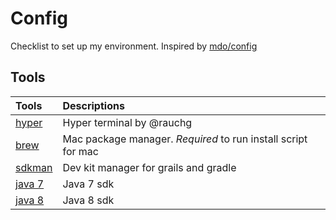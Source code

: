 # Config
Checklist to set up my environment. Inspired by [mdo/config](https://github.com/srimajji/config.git)


## Tools

| Tools | Descriptions |
| :--- |:-----  |
| [hyper](https://hyper.is/) | Hyper terminal by @rauchg |
| [brew](https://brew.sh/)  | Mac package manager. *Required* to run install script for mac |
| [sdkman](http://sdkman.io/install.html) | Dev kit manager for grails and gradle     |
| [java 7](http://www.oracle.com/technetwork/java/javase/downloads/java-archive-downloads-javase7-521261.html) | Java 7 sdk |
| [java 8](http://www.oracle.com/technetwork/java/javase/downloads/jdk8-downloads-2133151.html) | Java 8 sdk      |
